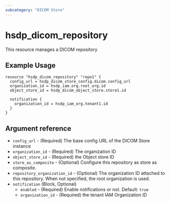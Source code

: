 ```yaml
---
subcategory: "DICOM Store"
---
```


# hsdp_dicom_repository

This resource manages a DICOM repository

## Example Usage

```hcl
resource "hsdp_dicom_repository" "repo1" {
  config_url = hsdp_dicom_store_config.dicom.config_url
  organization_id = hsdp_iam_org.root_org.id
  object_store_id = hsdp_dicom_object_store.store1.id
  
  notification {
    organization_id = hsdp_iam_org.tenant1.id   
  }
}
```

## Argument reference

* `config_url` - (Required) The base config URL of the DICOM Store instance
* `organization_id` - (Required) The organization ID
* `object_store_id` - (Required) the Object store ID
* `store_as_composite` - (Optional) Configure this repository as store as composite.
* `repository_organization_id` - (Optional) The organization ID attached to this repository.
  When not specified, the root organization is used.
* `notification` (Block, Optional)
  * `enabled` - (Required) Enable notifications or not. Default: `true`
  * `organization_id` - (Required) the tenant IAM Organization ID

